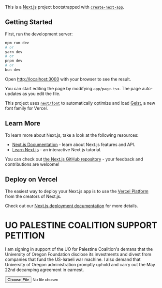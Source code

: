 This is a [Next.js](https://nextjs.org) project bootstrapped with [`create-next-app`](https://nextjs.org/docs/app/api-reference/cli/create-next-app).

## Getting Started

First, run the development server:

```bash
npm run dev
# or
yarn dev
# or
pnpm dev
# or
bun dev
```

Open [http://localhost:3000](http://localhost:3000) with your browser to see the result.

You can start editing the page by modifying `app/page.tsx`. The page auto-updates as you edit the file.

This project uses [`next/font`](https://nextjs.org/docs/app/building-your-application/optimizing/fonts) to automatically optimize and load [Geist](https://vercel.com/font), a new font family for Vercel.

## Learn More

To learn more about Next.js, take a look at the following resources:

- [Next.js Documentation](https://nextjs.org/docs) - learn about Next.js features and API.
- [Learn Next.js](https://nextjs.org/learn) - an interactive Next.js tutorial.

You can check out [the Next.js GitHub repository](https://github.com/vercel/next.js) - your feedback and contributions are welcome!

## Deploy on Vercel

The easiest way to deploy your Next.js app is to use the [Vercel Platform](https://vercel.com/new?utm_medium=default-template&filter=next.js&utm_source=create-next-app&utm_campaign=create-next-app-readme) from the creators of Next.js.

Check out our [Next.js deployment documentation](https://nextjs.org/docs/app/building-your-application/deploying) for more details.

<div className="flex w-full max-w-[900px] bg-slate-200 p-8 flex-col justify-center items-start h-full max-h-[900px] rounded-md space-y-2 ">
        <h1 className="w-full flex justify-center">
          UO PALESTINE COALITION SUPPORT PETITION
        </h1>
        <p>
          I am signing in support of the UO for Palestine Coalition&apos;s
          demans that the University of Oregon Foundation disclose its
          investments and divest from companies that fund the US-Israeli war
          machine. I also demand that University of Oregon administration
          promptly uphold and carry out the May 22nd decamping agreement in
          earnest.
        </p>
        <input name="userfile" type="file" accept="application/pdf" />
      </div>
